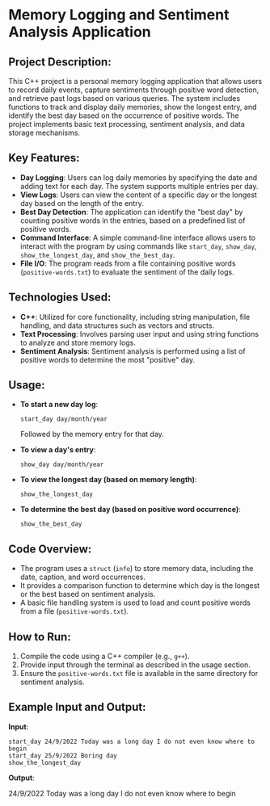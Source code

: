 # Memory Logging and Sentiment Analysis Application

## Project Description:
This C++ project is a personal memory logging application that allows users to record daily events, capture sentiments through positive word detection, and retrieve past logs based on various queries. The system includes functions to track and display daily memories, show the longest entry, and identify the best day based on the occurrence of positive words. The project implements basic text processing, sentiment analysis, and data storage mechanisms.

## Key Features:
- **Day Logging**: Users can log daily memories by specifying the date and adding text for each day. The system supports multiple entries per day.
- **View Logs**: Users can view the content of a specific day or the longest day based on the length of the entry.
- **Best Day Detection**: The application can identify the "best day" by counting positive words in the entries, based on a predefined list of positive words.
- **Command Interface**: A simple command-line interface allows users to interact with the program by using commands like `start_day`, `show_day`, `show_the_longest_day`, and `show_the_best_day`.
- **File I/O**: The program reads from a file containing positive words (`positive-words.txt`) to evaluate the sentiment of the daily logs.

## Technologies Used:
- **C++**: Utilized for core functionality, including string manipulation, file handling, and data structures such as vectors and structs.
- **Text Processing**: Involves parsing user input and using string functions to analyze and store memory logs.
- **Sentiment Analysis**: Sentiment analysis is performed using a list of positive words to determine the most "positive" day.

## Usage:
- **To start a new day log**:
    ```
    start_day day/month/year
    ```
    Followed by the memory entry for that day.

- **To view a day's entry**:
    ```
    show_day day/month/year
    ```

- **To view the longest day (based on memory length)**:
    ```
    show_the_longest_day
    ```

- **To determine the best day (based on positive word occurrence)**:
    ```
    show_the_best_day
    ```

## Code Overview:
- The program uses a `struct` (`info`) to store memory data, including the date, caption, and word occurrences.
- It provides a comparison function to determine which day is the longest or the best based on sentiment analysis.
- A basic file handling system is used to load and count positive words from a file (`positive-words.txt`).

## How to Run:
1. Compile the code using a C++ compiler (e.g., `g++`).
2. Provide input through the terminal as described in the usage section.
3. Ensure the `positive-words.txt` file is available in the same directory for sentiment analysis.

## Example Input and Output:

**Input**:

    start_day 24/9/2022 Today was a long day I do not even know where to begin
    start_day 25/9/2022 Boring day
    show_the_longest_day


**Output**:

24/9/2022 Today was a long day I do not even know where to begin